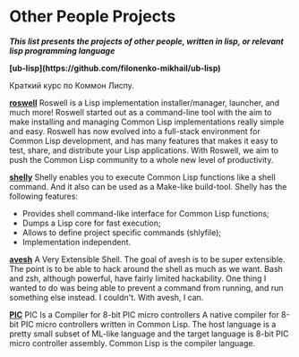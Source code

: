 # Other People Projects

<b><i>This list presents the projects of other people, written in lisp, or relevant lisp programming language</i></b>

<p><b>[ub-lisp](https://github.com/filonenko-mikhail/ub-lisp)</b></p>
Краткий курс по Коммон Лиспу.


<b>[roswell](https://github.com/roswell/roswell)</b>
Roswell is a Lisp implementation installer/manager, launcher, and much more!
Roswell started out as a command-line tool with the aim to make installing and managing Common Lisp implementations really simple and easy.
Roswell has now evolved into a full-stack environment for Common Lisp development, and has many features that makes it easy to test, share, and distribute your Lisp applications. With Roswell, we aim to push the Common Lisp community to a whole new level of productivity.


<b>[shelly](https://github.com/fukamachi/shelly)</b>
Shelly enables you to execute Common Lisp functions like a shell command. And it also can be used as a Make-like build-tool.
Shelly has the following features:
* Provides shell command-like interface for Common Lisp functions;
* Dumps a Lisp core for fast execution;
* Allows to define project specific commands (shlyfile);
* Implementation independent.
    
    
<b>[avesh](https://gitlab.com/ralt/avesh)</b>
A Very Extensible Shell.
The goal of avesh is to be super extensible. The point is to be able to hack around the shell as much as we want.
Bash and zsh, although powerful, have fairly limited hackability. One thing I wanted to do was being able to prevent a command from running, and run something else instead. I couldn't. With avesh, I can.


<b>[PIC](https://github.com/takagi/pic)</b>
PIC Is a Compiler for 8-bit PIC micro controllers
A native compiler for 8-bit PIC micro controllers written in Common Lisp. The host language is a pretty small subset of ML-like language and the target language is 8-bit PIC micro controller assembly. Common Lisp is the compiler language.
